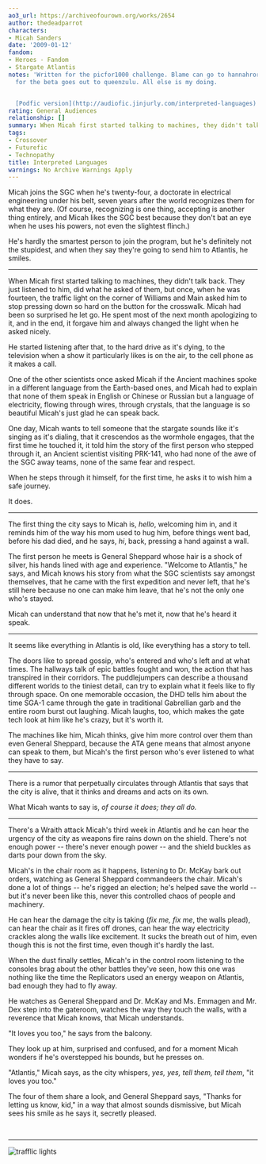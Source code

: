 ```yaml
---
ao3_url: https://archiveofourown.org/works/2654
author: thedeadparrot
characters:
- Micah Sanders
date: '2009-01-12'
fandom:
- Heroes - Fandom
- Stargate Atlantis
notes: 'Written for the picfor1000 challenge. Blame can go to hannahrorlove. Thanks
  for the beta goes out to queenzulu. All else is my doing.


  [Podfic version](http://audiofic.jinjurly.com/interpreted-languages) by reena\_jenkins'
rating: General Audiences
relationship: []
summary: When Micah first started talking to machines, they didn't talk back.
tags:
- Crossover
- Futurefic
- Technopathy
title: Interpreted Languages
warnings: No Archive Warnings Apply
---
```


Micah joins the SGC when he's twenty\-four, a doctorate in electrical engineering under his belt, seven years after the world recognizes them for what they are. (Of course, recognizing is one thing, accepting is another thing entirely, and Micah likes the SGC best because they don't bat an eye when he uses his powers, not even the slightest flinch.)

He's hardly the smartest person to join the program, but he's definitely not the stupidest, and when they say they're going to send him to Atlantis, he smiles.



---

When Micah first started talking to machines, they didn't talk back. They just listened to him, did what he asked of them, but once, when he was fourteen, the traffic light on the corner of Williams and Main asked him to stop pressing down so hard on the button for the crosswalk. Micah had been so surprised he let go. He spent most of the next month apologizing to it, and in the end, it forgave him and always changed the light when he asked nicely.

He started listening after that, to the hard drive as it's dying, to the television when a show it particularly likes is on the air, to the cell phone as it makes a call.

One of the other scientists once asked Micah if the Ancient machines spoke in a different language from the Earth\-based ones, and Micah had to explain that none of them speak in English or Chinese or Russian but a language of electricity, flowing through wires, through crystals, that the language is so beautiful Micah's just glad he can speak back.

One day, Micah wants to tell someone that the stargate sounds like it's singing as it's dialing, that it crescendos as the wormhole engages, that the first time he touched it, it told him the story of the first person who stepped through it, an Ancient scientist visiting PRK\-141, who had none of the awe of the SGC away teams, none of the same fear and respect.

When he steps through it himself, for the first time, he asks it to wish him a safe journey.

It does.



---

The first thing the city says to Micah is, *hello*, welcoming him in, and it reminds him of the way his mom used to hug him, before things went bad, before his dad died, and he says, *hi*, back, pressing a hand against a wall.

The first person he meets is General Sheppard whose hair is a shock of silver, his hands lined with age and experience. "Welcome to Atlantis," he says, and Micah knows his story from what the SGC scientists say amongst themselves, that he came with the first expedition and never left, that he's still here because no one can make him leave, that he's not the only one who's stayed.

Micah can understand that now that he's met it, now that he's heard it speak.



---

It seems like everything in Atlantis is old, like everything has a story to tell.

The doors like to spread gossip, who's entered and who's left and at what times. The hallways talk of epic battles fought and won, the action that has transpired in their corridors. The puddlejumpers can describe a thousand different worlds to the tiniest detail, can try to explain what it feels like to fly through space. On one memorable occasion, the DHD tells him about the time SGA\-1 came through the gate in traditional Gabrellian garb and the entire room burst out laughing. Micah laughs, too, which makes the gate tech look at him like he's crazy, but it's worth it.

The machines like him, Micah thinks, give him more control over them than even General Sheppard, because the ATA gene means that almost anyone can speak to them, but Micah's the first person who's ever listened to what they have to say.



---

There is a rumor that perpetually circulates through Atlantis that says that the city is alive, that it thinks and dreams and acts on its own.

What Micah wants to say is, *of course it does; they all do.*



---

There's a Wraith attack Micah's third week in Atlantis and he can hear the urgency of the city as weapons fire rains down on the shield. There's not enough power \-\- there's never enough power \-\- and the shield buckles as darts pour down from the sky.

Micah's in the chair room as it happens, listening to Dr. McKay bark out orders, watching as General Sheppard commandeers the chair. Micah's done a lot of things \-\- he's rigged an election; he's helped save the world \-\- but it's never been like this, never this controlled chaos of people and machinery.

He can hear the damage the city is taking (*fix me, fix me*, the walls plead), can hear the chair as it fires off drones, can hear the way electricity crackles along the walls like excitement. It sucks the breath out of him, even though this is not the first time, even though it's hardly the last.

When the dust finally settles, Micah's in the control room listening to the consoles brag about the other battles they've seen, how this one was nothing like the time the Replicators used an energy weapon on Atlantis, bad enough they had to fly away.

He watches as General Sheppard and Dr. McKay and Ms. Emmagen and Mr. Dex step into the gateroom, watches the way they touch the walls, with a reverence that Micah knows, that Micah understands.

"It loves you too," he says from the balcony.

They look up at him, surprised and confused, and for a moment Micah wonders if he's overstepped his bounds, but he presses on.

"Atlantis," Micah says, as the city whispers, *yes, yes, tell them, tell them*, "it loves you too."

The four of them share a look, and General Sheppard says, "Thanks for letting us know, kid," in a way that almost sounds dismissive, but Micah sees his smile as he says it, secretly pleased.

 



---


  
![trafflic lights](http://pics.livejournal.com/thedeadparrot/pic/00034wx8)